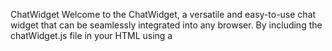 ChatWidget
Welcome to the ChatWidget, a versatile and easy-to-use chat widget that can be seamlessly integrated into any browser. By including the chatWidget.js file in your HTML using a <script> tag, you can quickly enhance your website with interactive chat functionality.

Copy the following script tag and paste it into the <head> section of your HTML file:
<script src="https://saifullightcode.github.io/chatwidget/chatWidget.js"></script>
